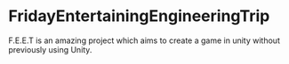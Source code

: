 # FridayEntertainingEngineeringTrip
F.E.E.T is an amazing project which aims to create a game in unity without previously using Unity.
